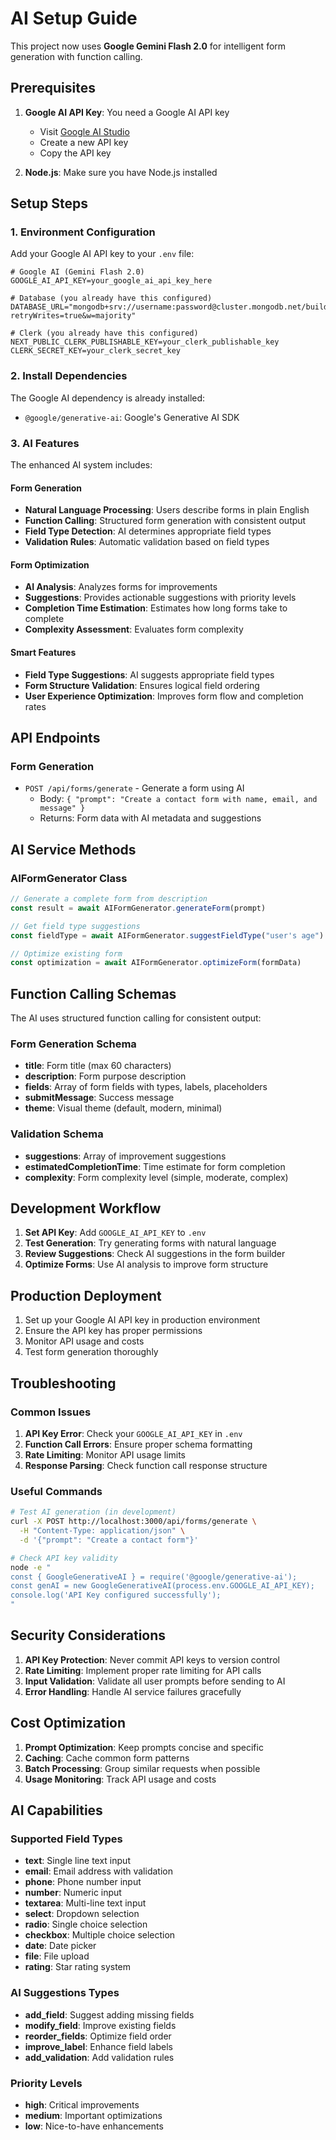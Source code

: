 # AI Setup Guide

This project now uses **Google Gemini Flash 2.0** for intelligent form generation with function calling.

## Prerequisites

1. **Google AI API Key**: You need a Google AI API key
   - Visit [Google AI Studio](https://makersuite.google.com/app/apikey)
   - Create a new API key
   - Copy the API key

2. **Node.js**: Make sure you have Node.js installed

## Setup Steps

### 1. Environment Configuration

Add your Google AI API key to your `.env` file:

```env
# Google AI (Gemini Flash 2.0)
GOOGLE_AI_API_KEY=your_google_ai_api_key_here

# Database (you already have this configured)
DATABASE_URL="mongodb+srv://username:password@cluster.mongodb.net/build4m?retryWrites=true&w=majority"

# Clerk (you already have this configured)
NEXT_PUBLIC_CLERK_PUBLISHABLE_KEY=your_clerk_publishable_key
CLERK_SECRET_KEY=your_clerk_secret_key
```

### 2. Install Dependencies

The Google AI dependency is already installed:
- `@google/generative-ai`: Google's Generative AI SDK

### 3. AI Features

The enhanced AI system includes:

#### Form Generation
- **Natural Language Processing**: Users describe forms in plain English
- **Function Calling**: Structured form generation with consistent output
- **Field Type Detection**: AI determines appropriate field types
- **Validation Rules**: Automatic validation based on field types

#### Form Optimization
- **AI Analysis**: Analyzes forms for improvements
- **Suggestions**: Provides actionable suggestions with priority levels
- **Completion Time Estimation**: Estimates how long forms take to complete
- **Complexity Assessment**: Evaluates form complexity

#### Smart Features
- **Field Type Suggestions**: AI suggests appropriate field types
- **Form Structure Validation**: Ensures logical field ordering
- **User Experience Optimization**: Improves form flow and completion rates

## API Endpoints

### Form Generation
- `POST /api/forms/generate` - Generate a form using AI
  - Body: `{ "prompt": "Create a contact form with name, email, and message" }`
  - Returns: Form data with AI metadata and suggestions

## AI Service Methods

### AIFormGenerator Class

```typescript
// Generate a complete form from description
const result = await AIFormGenerator.generateForm(prompt)

// Get field type suggestions
const fieldType = await AIFormGenerator.suggestFieldType("user's age")

// Optimize existing form
const optimization = await AIFormGenerator.optimizeForm(formData)
```

## Function Calling Schemas

The AI uses structured function calling for consistent output:

### Form Generation Schema
- **title**: Form title (max 60 characters)
- **description**: Form purpose description
- **fields**: Array of form fields with types, labels, placeholders
- **submitMessage**: Success message
- **theme**: Visual theme (default, modern, minimal)

### Validation Schema
- **suggestions**: Array of improvement suggestions
- **estimatedCompletionTime**: Time estimate for form completion
- **complexity**: Form complexity level (simple, moderate, complex)

## Development Workflow

1. **Set API Key**: Add `GOOGLE_AI_API_KEY` to `.env`
2. **Test Generation**: Try generating forms with natural language
3. **Review Suggestions**: Check AI suggestions in the form builder
4. **Optimize Forms**: Use AI analysis to improve form structure

## Production Deployment

1. Set up your Google AI API key in production environment
2. Ensure the API key has proper permissions
3. Monitor API usage and costs
4. Test form generation thoroughly

## Troubleshooting

### Common Issues

1. **API Key Error**: Check your `GOOGLE_AI_API_KEY` in `.env`
2. **Function Call Errors**: Ensure proper schema formatting
3. **Rate Limiting**: Monitor API usage limits
4. **Response Parsing**: Check function call response structure

### Useful Commands

```bash
# Test AI generation (in development)
curl -X POST http://localhost:3000/api/forms/generate \
  -H "Content-Type: application/json" \
  -d '{"prompt": "Create a contact form"}'

# Check API key validity
node -e "
const { GoogleGenerativeAI } = require('@google/generative-ai');
const genAI = new GoogleGenerativeAI(process.env.GOOGLE_AI_API_KEY);
console.log('API Key configured successfully');
"
```

## Security Considerations

1. **API Key Protection**: Never commit API keys to version control
2. **Rate Limiting**: Implement proper rate limiting for API calls
3. **Input Validation**: Validate all user prompts before sending to AI
4. **Error Handling**: Handle AI service failures gracefully

## Cost Optimization

1. **Prompt Optimization**: Keep prompts concise and specific
2. **Caching**: Cache common form patterns
3. **Batch Processing**: Group similar requests when possible
4. **Usage Monitoring**: Track API usage and costs

## AI Capabilities

### Supported Field Types
- **text**: Single line text input
- **email**: Email address with validation
- **phone**: Phone number input
- **number**: Numeric input
- **textarea**: Multi-line text input
- **select**: Dropdown selection
- **radio**: Single choice selection
- **checkbox**: Multiple choice selection
- **date**: Date picker
- **file**: File upload
- **rating**: Star rating system

### AI Suggestions Types
- **add_field**: Suggest adding missing fields
- **modify_field**: Improve existing fields
- **reorder_fields**: Optimize field order
- **improve_label**: Enhance field labels
- **add_validation**: Add validation rules

### Priority Levels
- **high**: Critical improvements
- **medium**: Important optimizations
- **low**: Nice-to-have enhancements
